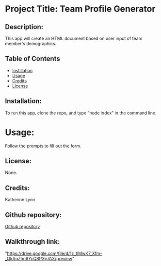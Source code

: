# Project Title: Team Profile Generator

## Description: 
This app will create an HTML document based on user input of team member's demographics.


## Table of Contents
* [Instillation](#installation)
* [Usage](#usage)
* [Credits](#credits)
* [License](#license)


## Installation:

To run this app, clone the repo, and type "node index" in the command line. 

# Usage: 

Follow the prompts to fill out the form. 

<!-- ![First image of site](placeholder)  -->

## License: 

None. 

## Credits: 

Katherine Lynn

## Github repository: 

[Github repository](https://github.com/klynn726/teamProfileGenerator)

## Walkthrough link:

"https://drive.google.com/file/d/1z_tlMwK7_Xfm-_QkAqZhn6YcQ8PXy7AX/preview" 
